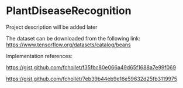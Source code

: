 # PlantDiseaseRecognition

Project description will be added later

The dataset can be downloaded from the following link: https://www.tensorflow.org/datasets/catalog/beans

Implementation references: 

https://gist.github.com/fchollet/f35fbc80e066a49d65f1688a7e99f069

https://gist.github.com/fchollet/7eb39b44eb9e16e59632d25fb3119975


